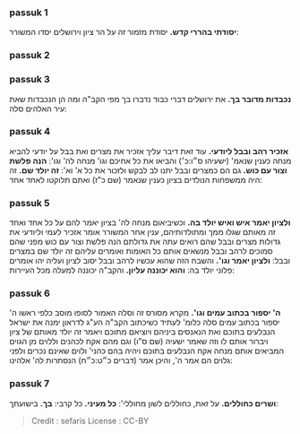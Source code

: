 
### passuk 1
<b>יסודתי בהררי קדש.</b> יסודת מזמור זה על הר ציון וירושלים יסדו המשורר:

### passuk 2

### passuk 3
<b>נכבדות מדובר בך.</b> את ירושלים דברי כבוד נדברו בך מפי הקב"ה ומה הן הנכבדות שאת עיר האלהים סלה:

### passuk 4
<b>אזכיר רהב ובבל ליודעי.</b> עוד זאת דיבר עליך אזכיר את מצרים ואת בבל על יודעי להביא מנחה כענין שנאמ' (ישעיהו ס״ו:כ׳) והביאו את כל אחיכם וגו' מנחה לה' וגו':
<b>הנה פלשת וצור עם כוש.</b> גם הם כמצרים ובבל יתנו לב לבקש ולזכור את כל א' וא':
<b>זה יולד שם.</b> זה היה ממשפחות הנולדים בציון כענין שנאמר (שם כ"ז) ואתם תלוקטו לאחד אחד:

### passuk 5
<b>ולציון יאמר איש ואיש יולד בה.</b> וכשיביאום מנחה לה' בציון יאמר להם על כל אחד ואחד זה מאותם שגלו ממך ומתולדותיהם, ענין אחר המשורר אומר אזכיר לעמי וליודעי את גדולות מצרים ובבל שהם רואים עתה את גדולתם הנה פלשת וצור עם כוש מפני שהם סמוכים לרהב ובבל מנשאים אותם כל האומות ואומרים עליהם זה יולד שם במצרים ובבל:
<b>ולציון יאמר וגו'.</b> והשבח הזה שהוא עכשיו לרהב ובבל יסוב לציון ועליה יהו אומרים פלוני יולד בה:
<b>והוא יכוננה עליון.</b> והקב"ה יכוננה למעלה מכל העיירות:

### passuk 6
<b>ה' יספור בכתוב עמים וגו'.</b> מקרא מסורס זה וסלה האמור לסופו מוסב כלפי ראשו ה' יספור בכתוב עמים סלה כלומ' לעתיד כשיכתוב הקב"ה הע"ג לדראון ימנה את ישראל הנבלעים בתוכם ואת הנאנסים ביניהם ויוציאם מתוכם ויאמר זה יולד מאותם של ציון ויברור אותם לו וזה שאמר ישעיה (שם ס"ו) וגם מהם אקח לכהנים וללוים מן הגוים המביאים אותם מנחה אקח הנבלעים בתוכם ויהיה בהם כהני' ולוים שאינם נכרים ולפני גלוים הם אמר ה', והיכן אמר (דברים כ״ט:כ״ח) הנסתרות לה' אלהינו:

### passuk 7
<b>ושרים כחוללים.</b> על זאת, כחוללים לשון מחוללי':
<b>כל מעיני.</b> כל קרבי:
<b>בך.</b> בישועתך:

>Credit : sefaris
>License : CC-BY